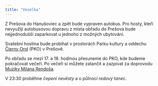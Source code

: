 ```yaml
---
title: "Veselka"
---
```

Z Prešova do Hanušoviec a zpět bude vypraven autobus. Pro hosty, kteří nevyužijí autobusovou dopravu z místa obřadu do Prešova bude nejjednodušší zaparkovat u jednoho z možných ubytování.

Svatební hostina bude probíhat v prostorách Parku kultury a oddechu [Čierny Orol](https://pkopresov.sk/pko-cierny-orol.html) (PKO) v Prešově.

Po obřadu se mezi 17. a 18. hodinou přesuneme do PKO, kde budeme pokračovat večeří. Po večeři si můžete zatančit a zazpívat za doprovodu [Muziky Milana Rendoša](http://www.rendosovci.sk/).

V 23:30 proběhne *čepení nevěsty* a o půlnoci *redový tanec*.
